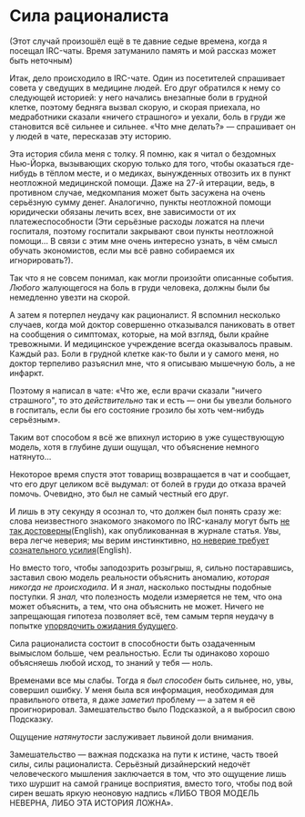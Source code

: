 # Сила рационалиста
(Этот случай произошёл ещё в те давние седые времена, когда я посещал IRC-чаты. Время затуманило память и мой рассказ может быть неточным) 

Итак, дело происходило в IRC-чате. Один из посетителей спрашивает совета у сведущих в медицине людей. Его друг обратился к нему со следующей историей: у него начались внезапные боли в грудной клетке, поэтому бедняга вызвал скорую, и скорая приехала, но медработники сказали «ничего страшного» и уехали, боль в груди же становится всё сильнее и сильнее. «Что мне делать?» — спрашивает он у людей в чате, пересказав эту историю. 

Эта история сбила меня с толку. Я помню, как я читал о бездомных Нью-Йорка, вызывающих скорую только для того, чтобы оказаться где-нибудь в тёплом месте, и о медиках, вынужденных отвозить их в пункт неотложной медицинской помощи. Даже на 27-й итерации, ведь, в противном случае, медкомпания может быть засужена на очень серьёзную сумму денег. Аналогично, пункты неотложной помощи юридически обязаны лечить всех, вне зависимости от их платежеспособности (Эти серьёзные расходы ложатся на плечи госпиталя, поэтому госпитали закрывают свои пункты неотложной помощи... В связи с этим мне очень интересно узнать, в чём смысл обучать экономистов, если мы всё равно собираемся их игнорировать?). 

Так что я не совсем понимал, как могли произойти описанные события. *Любого* жалующегося на боль в груди человека, должны были бы немедленно увезти на скорой. 

А затем я потерпел неудачу как рационалист. Я вспомнил несколько случаев, когда мой доктор совершенно отказывался паниковать в ответ на сообщения о симптомах, которые, на мой взгляд, были крайне тревожными. И медицинское учреждение всегда оказывалось правым. Каждый раз. Боли в грудной клетке как-то были и у самого меня, но доктор терпеливо разъяснил мне, что я описываю мышечную боль, а не инфаркт. 

Поэтому я написал в чате: «Что же, если врачи сказали "ничего страшного", то это *действительно* так и есть — они бы увезли больного в госпиталь, если бы его состояние грозило бы хоть чем-нибудь серьёзным». 

Таким вот способом я всё же впихнул историю в уже существующую модель, хотя в глубине души ощущал, что объяснение немного натянуто… 

Некоторое время спустя этот товарищ возвращается в чат и сообщает, что его друг целиком всё выдумал: от болей в груди до отказа врачей помочь. Очевидно, это был не самый честный его друг. 

И лишь в эту секунду я осознал то, что должен был понять сразу же: слова неизвестного знакомого знакомого по IRC-каналу могут быть [не так достоверны][1](English), как опубликованная в журнале статья. Увы, вера легче неверия; мы верим инстинктивно, [но неверие требует сознательного усилия][2](English). 

Но вместо того, чтобы заподозрить розыгрыш, я, сильно постаравшись, заставил свою модель реальности объяснить аномалию, *которая никогда не происходила*. И я *знал*, насколько постыдны подобные поступки. Я *знал,* что полезность модели измеряется не тем, что она может объяснить, а тем, что она объяснить не может. Ничего не запрещающая гипотеза позволяет всё, тем самым терпя неудачу в попытке [упорядочить ожидания будущего][3]. 

Cила рационалиста состоит в способности быть озадаченным вымыслом больше, чем реальностью. Если ты одинаково хорошо объясняешь любой исход, то знаний у тебя — ноль. 

Временами все мы слабы. Тогда я *был способен* быть сильнее, но, увы, совершил ошибку. У меня была вся информация, необходимая для правильного ответа, я даже *заметил* проблему — а затем я её проигнорировал. Замешательство было Подсказкой, а я выбросил свою Подсказку. 

Ощущение *натянутости* заслуживает львиной доли внимания. 

Замешательство — важная подсказка на пути к истине, часть твоей силы, силы рационалиста. Серьёзный дизайнерский недочёт человеческого мышления заключается в том, что это ощущение лишь тихо шуршит на самой границе восприятия, вместо того, чтобы под вой сирен вешать яркую неоновую надпись «ЛИБО ТВОЯ МОДЕЛЬ НЕВЕРНА, ЛИБО ЭТА ИСТОРИЯ ЛОЖНА».

 [1]: http://www.overcomingbias.com/2007/08/truth-bias.html "Truth Bias"
 [2]: http://www.wjh.harvard.edu/~dtg/Gilbert%20et%20al%20%28EVERYTHING%20YOU%20READ%29.pdf
 [3]: /w/%D0%A3%D0%B1%D0%B5%D0%B6%D0%B4%D0%B5%D0%BD%D0%B8%D1%8F_%D0%B4%D0%BE%D0%BB%D0%B6%D0%BD%D1%8B_%D0%BE%D0%BA%D1%83%D0%BF%D0%B0%D1%82%D1%8C%D1%81%D1%8F "Убеждения должны окупаться"
